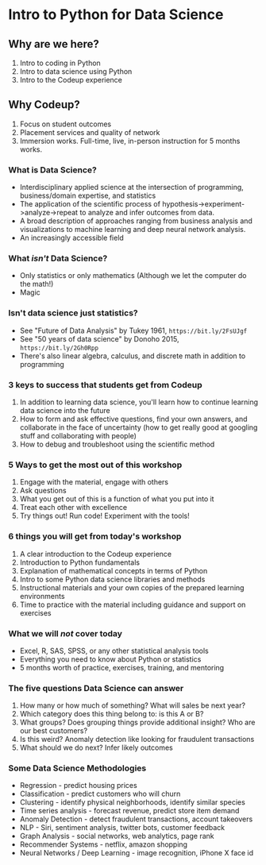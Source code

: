 # Intro to Python for Data Science

## Why are we here?

1. Intro to coding in Python
2. Intro to data science using Python
3. Intro to the Codeup experience

## Why Codeup?

1. Focus on student outcomes
2. Placement services and quality of network
3. Immersion works. Full-time, live, in-person instruction for 5 months works.

### What is Data Science?

- Interdisciplinary applied science at the intersection of programming, business/domain expertise, and statistics
- The application of the scientific process of hypothesis->experiment->analyze->repeat to analyze and infer outcomes from data.
- A broad description of approaches ranging from business analysis and visualizations to machine learning and deep neural network analysis.
- An increasingly accessible field

### What *isn't* Data Science?

- Only statistics or only mathematics (Although we let the computer do the math!)
- Magic

### Isn't data science just statistics?

- See "Future of Data Analysis" by Tukey 1961, `https://bit.ly/2FsUJgf`
- See "50 years of data science" by Donoho 2015, `https://bit.ly/2Gh0Rpp`
- There's also linear algebra, calculus, and discrete math in addition to programming

### 3 keys to success that students get from Codeup

1. In addition to learning data science, you'll learn how to continue learning data science into the future
2. How to form and ask effective questions, find your own answers, and collaborate in the face of uncertainty (how to get really good at googling stuff and collaborating with people)
3. How to debug and troubleshoot using the scientific method

### 5 Ways to get the most out of this workshop

1. Engage with the material, engage with others
2. Ask questions
3. What you get out of this is a function of what you put into it
4. Treat each other with excellence
5. Try things out! Run code! Experiment with the tools!

### 6 things you will get from today's workshop

1. A clear introduction to the Codeup experience
2. Introduction to Python fundamentals
3. Explanation of mathematical concepts in terms of Python
4. Intro to some Python data science libraries and methods
5. Instructional materials and your own copies of the prepared learning environments
6. Time to practice with the material including guidance and support on exercises

### What we will *not* cover today

- Excel, R, SAS, SPSS, or any other statistical analysis tools
- Everything you need to know about Python or statistics
- 5 months worth of practice, exercises, training, and mentoring

### The five questions Data Science can answer

1. How many or how much of something? What will sales be next year?
2. Which category does this thing belong to: is this A or B?
3. What groups? Does grouping things provide additional insight? Who are our best customers?
4. Is this weird? Anomaly detection like looking for fraudulent transactions
5. What should we do next? Infer likely outcomes

### Some Data Science Methodologies

- Regression - predict housing prices
- Classification - predict customers who will churn
- Clustering - identify physical neighborhoods, identify similar species
- Time series analysis - forecast revenue, predict store item demand
- Anomaly Detection - detect fraudulent transactions, account takeovers 
- NLP - Siri, sentiment analysis, twitter bots, customer feedback
- Graph Analysis - social networks, web analytics, page rank
- Recommender Systems - netflix, amazon shopping
- Neural Networks / Deep Learning - image recognition, iPhone X face id